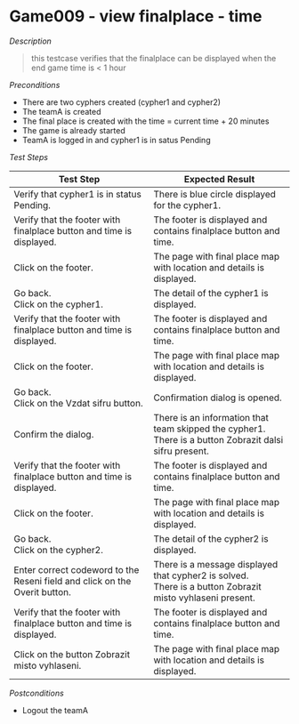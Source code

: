 # Game009 - view finalplace - time

*Description*
>this testcase verifies that the finalplace can be displayed when the end game time is < 1 hour

*Preconditions*
* There are two cyphers created (cypher1 and cypher2)
* The teamA is created
* The final place is created with the time = current time + 20 minutes
* The game is already started
* TeamA is logged in and cypher1 is in satus Pending

*Test Steps*

|Test Step|Expected Result|
|---------|---------------|
|Verify that cypher1 is in status Pending.|There is blue circle displayed for the cypher1.|
|Verify that the footer with finalplace button and time is displayed.|The footer is displayed and contains finalplace button and time.|
|Click on the footer.|The page with final place map with location and details is displayed.|
|Go back.<br>Click on the cypher1.|The detail of the cypher1 is displayed.|
|Verify that the footer with finalplace button and time is displayed.|The footer is displayed and contains finalplace button and time.|
|Click on the footer.|The page with final place map with location and details is displayed.|
|Go back.<br>Click on the Vzdat sifru button.|Confirmation dialog is opened.|
|Confirm the dialog.|There is an information that team skipped the cypher1.<br>There is a button Zobrazit dalsi sifru present.|
|Verify that the footer with finalplace button and time is displayed.|The footer is displayed and contains finalplace button and time.|
|Click on the footer.|The page with final place map with location and details is displayed.|
|Go back.<br>Click on the cypher2.|The detail of the cypher2 is displayed.|
|Enter correct codeword to the Reseni field and click on the Overit button.|There is a message displayed that cypher2 is solved.<br>There is a button Zobrazit misto vyhlaseni present.|
|Verify that the footer with finalplace button and time is displayed.|The footer is displayed and contains finalplace button and time.|
|Click on the button Zobrazit misto vyhlaseni.|The page with final place map with location and details is displayed.|

*Postconditions*
* Logout the teamA